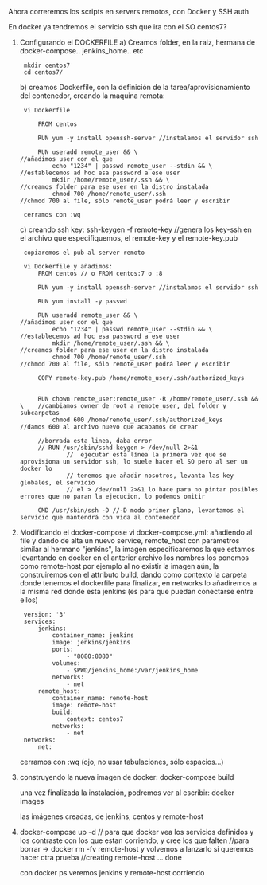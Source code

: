 
Ahora correremos los scripts en servers remotos, con Docker y SSH auth

En docker ya tendremos el servicio ssh que ira con el SO centos7?

1) Configurando el DOCKERFILE
    a) Creamos folder, en la raiz, hermana de docker-compose.. jenkins_home.. etc

        mkdir centos7
        cd centos7/
    
    b) creamos Dockerfile, con la definición de la tarea/aprovisionamiento del contenedor, creando la maquina remota:

        vi Dockerfile

            FROM centos

            RUN yum -y install openssh-server //instalamos el servidor ssh

            RUN useradd remote_user && \                            //añadimos user con el que 
                echo "1234" | passwd remote_user --stdin && \       //establecemos ad hoc esa password a ese user
                mkdir /home/remote_user/.ssh && \                   //creamos folder para ese user en la distro instalada
                chmod 700 /home/remote_user/.ssh                    //chmod 700 al file, sólo remote_user podrá leer y escribir

        cerramos con :wq
    
    c) creando ssh key:
        ssh-keygen -f remote-key //genera los key-ssh en el archivo que especifiquemos, el remote-key y el remote-key.pub

        copiaremos el pub al server remoto

        vi Dockerfile y añadimos:
            FROM centos // o FROM centos:7 o :8

            RUN yum -y install openssh-server //instalamos el servidor ssh

            RUN yum install -y passwd

            RUN useradd remote_user && \                            //añadimos user con el que 
                echo "1234" | passwd remote_user --stdin && \       //establecemos ad hoc esa password a ese user
                mkdir /home/remote_user/.ssh && \                   //creamos folder para ese user en la distro instalada
                chmod 700 /home/remote_user/.ssh                    //chmod 700 al file, sólo remote_user podrá leer y escribir
            
            COPY remote-key.pub /home/remote_user/.ssh/authorized_keys


            RUN chown remote_user:remote_user -R /home/remote_user/.ssh && \    //cambiamos owner de root a remote_user, del folder y subcarpetas
                chmod 600 /home/remote_user/.ssh/authorized_keys                //damos 600 al archivo nuevo que acabamos de crear
            
            //borrada esta linea, daba error
            // RUN /usr/sbin/sshd-keygen > /dev/null 2>&1 
                    //  ejecutar esta línea la primera vez que se aprovisiona un servidor ssh, lo suele hacer el SO pero al ser un docker lo 
                    // tenemos que añadir nosotros, levanta las key globales, el servicio
                    // el > /dev/null 2>&1 lo hace para no pintar posibles errores que no paran la ejecucion, lo podemos omitir
            
            CMD /usr/sbin/ssh -D //-D modo primer plano, levantamos el servicio que mantendrá con vida al contenedor

2) Modificando el docker-compose
    vi docker-compose.yml: 
    añadiendo al file y dando de alta un nuevo service, remote_host
    con parámetros similar al hermano "jenkins", la imagen especificaremos la que estamos levantando en docker en el anterior archivo
    los nombres los ponemos como remote-host por ejemplo
    al no existir la imagen aún, la construiremos con el attributo build, dando como contexto la carpeta donde tenemos el dockerfile
    para finalizar, en networks lo añadiremos a la misma red donde esta jenkins (es para que puedan conectarse entre ellos)

        
        version: '3'
        services:
            jenkins:
                container_name: jenkins
                image: jenkins/jenkins
                ports:
                    - "8080:8080"
                volumes:
                    - $PWD/jenkins_home:/var/jenkins_home
                networks:
                    - net
            remote_host:
                container_name: remote-host
                image: remote-host
                build: 
                    context: centos7
                networks:
                    - net
        networks:
            net:

    cerramos con :wq (ojo, no usar tabulaciones, sólo espacios...)

3) construyendo la nueva imagen de docker:
    docker-compose build

    una vez finalizada la instalación, podremos ver al escribir:
    docker images

    las imágenes creadas, de jenkins, centos y remote-host

4) docker-compose up -d // para que docker vea los servicios definidos y los contraste con los que estan corriendo, y cree los que falten
    //para borrar -> docker rm -fv remote-host y volvemos a lanzarlo si queremos hacer otra prueba
    //creating remote-host ... done

    con docker ps veremos jenkins y remote-host corriendo





